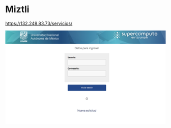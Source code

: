 # Miztli

https://132.248.83.73/servicios/

![alt text](https://github.com/CristianCardosoA/Miztli/blob/master/Screen%20Shot%202017-05-31%20at%209.49.45%20AM.png)
